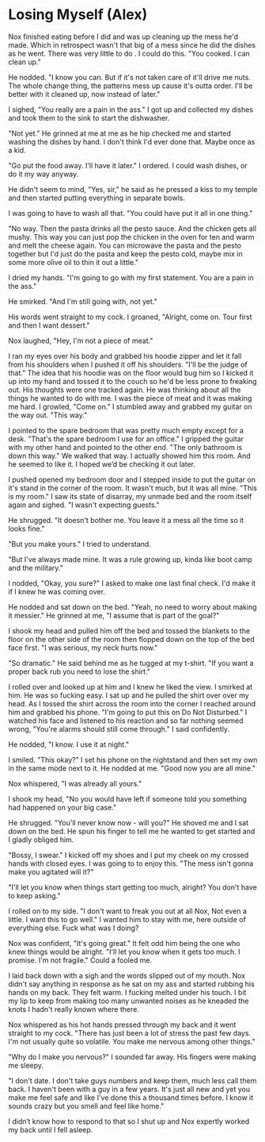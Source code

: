 #  Losing Myself (Alex)

Nox finished eating before I did and was up cleaning up the mess he'd made.
Which in retrospect wasn't that big of a mess since he did the dishes as he
went. There was very little to do . I could do this. "You cooked. I can clean
up."

He nodded. "I know you can. But if it's not taken care of it'll drive me nuts.
The whole change thing, the patterns mess up cause it's outta order. I'll be
better with it cleaned up, now instead of later."

I sighed, "You really are a pain in the ass." I got up and collected my dishes
and took them to the sink to start the dishwasher.

"Not yet." He grinned at me at me as he hip checked me and started washing the
dishes by hand. I don't think I'd ever done that. Maybe once as a kid.

"Go put the food away. I'll have it later." I ordered. I could wash dishes, or
do it my way anyway.

He didn't seem to mind, "Yes, sir," he said as he pressed a kiss to my temple
and then started putting everything in separate bowls.

I was going to have to wash all that. "You could have put it all in one thing."

"No way. Then the pasta drinks all the pesto sauce. And the chicken gets all
mushy. This way you can just pop the chicken in the oven for ten and warm and
melt the cheese again. You can microwave the pasta and the pesto together but
I'd just do the pasta and keep the pesto cold, maybe mix in some more olive oil
to thin it out a little."

I dried my hands. "I'm going to go with my first statement. You are a pain in
the ass."

He smirked. "And I'm still going with, not yet."

His words went straight to my cock. I groaned, "Alright, come on. Tour first and
then I want dessert."

Nox laughed, "Hey, I'm not a piece of meat."

I ran my eyes over his body and grabbed his hoodie zipper and let it fall from
his shoulders when I pushed it off his shoulders. "I'll be the judge of that."
The idea that his hoodie was on the floor would bug him so I kicked it up into
my hand and tossed it to the couch so he'd be less prone to freaking out. His
thoughts were one tracked again. He was thinking about all the things he wanted
to do with me. I was the piece of meat and it was making me hard. I growled,
"Come on." I stumbled away and grabbed my guitar on the way out. "This way."

I pointed to the spare bedroom that was pretty much empty except for a desk.
"That's the spare bedroom I use for an office." I gripped the guitar with my
other hand and pointed to the other end. "The only bathroom is down this way."
We walked that way. I actually showed him this room. And he seemed to like it. I
hoped we’d be checking it out later.

I pushed opened my bedroom door and I stepped inside to put the guitar on it's
stand in the corner of the room. It wasn't much, but it was all mine. "This is
my room." I saw its state of disarray, my unmade bed and the room itself again
and sighed. "I wasn't expecting guests."

He shrugged. "It doesn't bother me. You leave it a mess all the time so it looks
fine."

"But you make yours." I tried to understand.

"But I've always made mine. It was a rule growing up, kinda like boot camp and
the military."

I nodded, "Okay, you sure?" I asked to make one last final check. I'd make it if
I knew he was coming over.

He nodded and sat down on the bed. "Yeah, no need to worry about making it
messier." He grinned at me, "I assume that is part of the goal?"

I shook my head and pulled him off the bed and tossed the blankets to the floor
on the other side of the room then flopped down on the top of the bed face
first. "I was serious, my neck hurts now."

"So dramatic." He said behind me as he tugged at my t-shirt. "If you want a
proper back rub you need to lose the shirt."

I rolled over and looked up at him and I knew he liked the view. I smirked at
him. He was so fucking easy. I sat up and he pulled the shirt over over my head.
As I tossed the shirt across the room into the corner I reached around him and
grabbed his phone. "I'm going to put this on Do Not Disturbed." I watched his
face and listened to his reaction and so far nothing seemed wrong, "You're
alarms should still come through." I said confidently.

He nodded, "I know. I use it at night."

I smiled. "This okay?" I set his phone on the nightstand and then set my own in
the same mode next to it. He nodded at me. "Good now you are all mine."

Nox whispered, "I was already all yours."

I shook my head, "No you would have left if someone told you something had
happened on your big case."

He shrugged. "You'll never know now - will you?" He shoved me and I sat down on
the bed. He spun his finger to tell me he wanted to get started and I gladly
obliged him.

"Bossy, I swear." I kicked off my shoes and I put my cheek on my crossed hands
with closed eyes. I was going to to enjoy this. "The mess isn't gonna make you
agitated will it?"

"I'll let you know when things start getting too much, alright? You don't have
to keep asking."

I rolled on to my side. "I don't want to freak you out at all Nox, Not even a
little. I want this to go well." I wanted him to stay with me, here outside of
everything else. Fuck what was I doing?

Nox was confident, "It's going great." It felt odd him being the one who knew
things would be alright. "I'll let you know when it gets too much. I promise.
I'm not fragile." Could a fooled me.

I laid back down with a sigh and the words slipped out of my mouth. Nox didn't
say anything in response as he sat on my ass and started rubbing his hands on my
back. They felt warm. I fucking melted under his touch. I bit my lip to keep
from making too many unwanted noises as he kneaded the knots I hadn't really
known where there.

Nox whispered as his hot hands pressed through my back and it went straight to
my cock. "There has just been a lot of stress the past few days. I'm not usually
quite so volatile. You make me nervous among other things."

"Why do I make you nervous?" I sounded far away. His fingers were making me
sleepy.

"I don't date. I don't take guys numbers and keep them, much less call them
back. I haven't been with a guy in a few years. It's just all new and yet you
make me feel safe and like I've done this a thousand times before. I know it
sounds crazy but you smell and feel like home."

I didn’t know how to respond to that so I shut up and Nox expertly worked my
back until I fell asleep.

